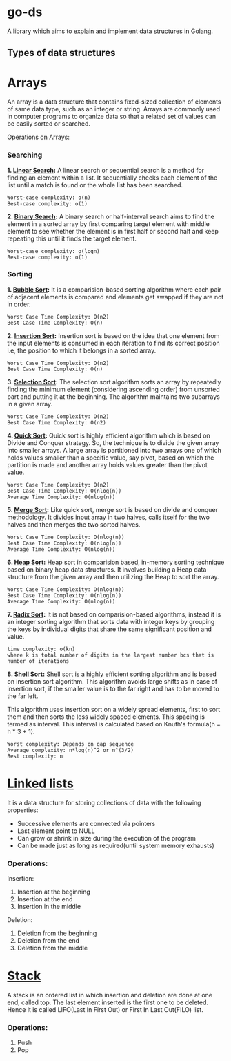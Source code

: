 # go-ds
A library which aims to explain and implement data structures in Golang.

## Types of data structures
# Arrays
An array is a data structure that contains fixed-sized collection of elements of same data type, such as an integer or string. Arrays are commonly used in computer programs to organize data so that a related set of values can be easily sorted or searched.

Operations on Arrays:
### Searching
**1. [Linear Search](array/search/binary_search/Readme.md):** A linear search or sequential search is a method for finding an element within a list. It sequentially checks each element of the list until a match is found or the whole list has been searched. 
```
Worst-case complexity: o(n)
Best-case complexity: o(1)
```

**2. [Binary Search](array/search/binary_search/Readme.md):** A binary search or half-interval search aims to find the element in a sorted array by first comparing target element with middle element to see whether the element is in first half or second half and keep repeating this until it finds the target element.
```
Worst-case complexity: o(logn)
Best-case complexity: o(1)
```

### Sorting

**1. [Bubble Sort](array/sort/bubble_sort/Readme.md):** It is a comparision-based sorting algorithm where each pair of adjacent elements is compared and elements get swapped if they are not in order.
```
Worst Case Time Complexity: O(n2)
Best Case Time Complexity: O(n)
```

**2. [Insertion Sort](array/sort/insertion_sort/Readme.md):** Insertion sort is based on the idea that one element from the input elements is consumed in each iteration to find its correct position i.e, the position to which it belongs in a sorted array.
```
Worst Case Time Complexity: O(n2)
Best Case Time Complexity: O(n)
```

**3. [Selection Sort](array/sort/selection_sort/Readme.md):** The selection sort algorithm sorts an array by repeatedly finding the minimum element (considering ascending order) from unsorted part and putting it at the beginning. The algorithm maintains two subarrays in a given array.
```
Worst Case Time Complexity: O(n2)
Best Case Time Complexity: O(n2)
```

**4. [Quick Sort](array/sort/quick_sort/Readme.md):** Quick sort is highly efficient algorithm which is based on Divide and Conquer strategy. So, the technique is to divide the given array into smaller arrays.
A large array is partitioned into two arrays one of which holds values smaller than a specific value, say pivot, based on which the partition is made and another array holds values greater than the pivot value.
```
Worst Case Time Complexity: O(n2)
Best Case Time Complexity: O(nlog(n)) 
Average Time Complexity: O(nlog(n))
```

**5. [Merge Sort](array/sort/merge_sort/Readme.md):** Like quick sort, merge sort is based on divide and conquer methodology. It divides input array in two halves, calls itself for the two halves and then merges the two sorted halves.
```
Worst Case Time Complexity: O(nlog(n))
Best Case Time Complexity: O(nlog(n)) 
Average Time Complexity: O(nlog(n))
```

**6. [Heap Sort](array/sort/heap_sort/Readme.md):** Heap sort in comparision based, in-memory sorting technique based on binary heap data structures. It involves building a Heap data structure from the given array and then utilizing the Heap to sort the array.
```
Worst Case Time Complexity: O(nlog(n))
Best Case Time Complexity: O(nlog(n)) 
Average Time Complexity: O(nlog(n))
```

**7. [Radix Sort](array/sort/radix_sort/Readme.md):** It is not based on comparision-based algorithms, instead it is an integer sorting algorithm that sorts data with integer keys by grouping the keys by individual digits that share the same significant position and value.
```
time complexity: o(kn) 
where k is total number of digits in the largest number bcs that is number of iterations
```

**8. [Shell Sort](array/sort/shell_sort/Readme.md):** Shell sort is a highly efficient sorting algorithm and is based on insertion sort algorithm. This algorithm avoids large shifts as in case of insertion sort, if the smaller value is to the far right and has to be moved to the far left.

This algorithm uses insertion sort on a widely spread elements, first to sort them and then sorts the less widely spaced elements. This spacing is termed as interval. This interval is calculated based on Knuth's formula(h = h * 3 + 1).
```
Worst complexity: Depends on gap sequence
Average complexity: n*log(n)^2 or n^(3/2)
Best complexity: n
```
# [Linked lists](linkedlist/Readme.md)
It is a data structure for storing collections of data with the following properties:
* Successive elements are connected via pointers
* Last element point to NULL
* Can grow or shrink in size during the execution of the program
* Can be made just as long as required(until system memory exhausts)

### Operations:
Insertion:
1. Insertion at the beginning
2. Insertion at the end
3. Insertion in the middle

Deletion:
1. Deletion from the beginning
2. Deletion from the end
3. Deletion from the middle

# [Stack](stack/Readme.md)
A stack is an ordered list in which insertion and deletion are done at one end, called top. The last element inserted is the first one to be deleted. Hence it is called LIFO(Last In First Out) or First In Last Out(FILO) list.

### Operations:
1. Push
2. Pop